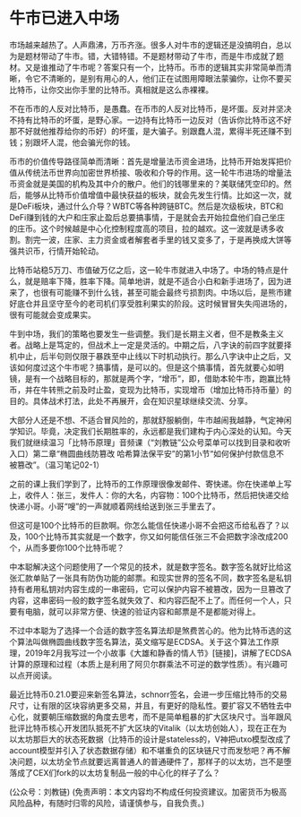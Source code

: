 # 牛市已进入中场

市场越来越热了。人声鼎沸，万币齐涨。很多人对牛市的逻辑还是没搞明白，总以为是题材带动了牛市。错，大错特错。不是题材带动了牛市，而是牛市成就了题材。又是谁推动了牛市呢？答案只有一个，比特币。币市的逻辑其实非常简单而清晰，令它不清晰的，是别有用心的人，他们正在试图用障眼法蒙骗你，让你不要买比特币，让你交出你手里的比特币。真相就是这么赤裸裸。

不在币市的人反对比特币，是愚蠢。在币市的人反对比特币，是坏蛋。反对并坚决不持有比特币的坏蛋，是野心家。一边持有比特币一边反对（告诉你比特币这不好那不好就他推荐给你的币好）的坏蛋，是大骗子。别跟蠢人混，累得半死还赚不到钱；别跟坏人混，他会骗光你的钱。

币市的价值传导路径简单而清晰：首先是增量法币资金进场，比特币开始发挥把价值从传统法币世界向加密世界桥接、吸收和介导的作用。这一轮牛市进场的增量法币资金就是美国的机构及其中介的散户。他们的钱哪里来的？美联储凭空印的。然后，能够从比特币价值增值中最快获益的板块，就会先发生行情。比如这一次，就是DeFi板块，通过什么介导？WBTC等各种跨链BTC。然后是次级板块，BTC和DeFi赚到钱的大户和庄家止盈后总要搞事情，于是就会去开始拉盘他们自己坐庄的庄币。这个时候越是中心化控制程度高的项目，拉的越欢。这一波就是诱多收割。割完一波，庄家、主力资金或者解套者手里的钱又变多了，于是再换成大饼等强共识币，行情开始轮动。

比特币站稳5万刀、市值破万亿之后，这一轮牛市就进入中场了。中场的特点是什么，就是赔率下降，胜率下降。简单地讲，就是不适合小白和新手进场了，因为进来了，也很有可能赚不到什么钱，甚至可能会最终亏损割肉。中场以后，是熊市建好底仓并且坚守至今的老司机们享受胜利果实的阶段。这时候冒冒失失闯进场的，很有可能就会变成果实。

牛到中场，我们的策略也要发生一些调整。我们是长期主义者，但不是教条主义者。战略上是笃定的，但战术上一定是灵活的。中期之后，八字诀的前四字就要择机中止，后半句则仅限于暴跌至中止线以下时机动执行。那么八字诀中止之后，又该如何度过这个牛市呢？搞事情，是可以的。但是这个搞事情，首先就要心如明镜，是有一个战略目标的，那就是两个字，“增币”，即，借助本轮牛市，跑赢比特币，并在牛转熊之前及时止盈，变现为比特币，实现增币（增加比特币持币量）的目的。具体战术打法，此处不再展开，会在知识星球继续交流、分享。

大部分人还是不想、不适合冒风险的，那就舒服躺倒，牛市越闹我越静，气定神闲学知识。毕竟，决定我们长期胜率的，永远都是我们建构于内心深处的认知。今天我们就继续温习「比特币原理」音频课（“刘教链”公众号菜单可以找到目录和收听入口）第二章“椭圆曲线防篡改 哈希算法保平安”的第1小节“如何保护付款信息不被篡改”。（温习笔记02-1）

之前的课上我们学到了，比特币的工作原理很像发邮件、寄快递。你在快递单上写上，收件人：张三，发件人：你的大名，内容物：100个比特币，然后把快递交给快递小哥。小哥“嗖”的一声就顺着网线给送到张三手里去了。

但这可是100个比特币的巨款啊。你怎么能信任快递小哥不会把这币给私吞了？以及，100个比特币其实就是一个数字，你又如何能信任张三不会把数字涂改成200个，从而多要你100个比特币呢？

中本聪解决这个问题使用了一个常见的技术，就是数字签名。数字签名就好比给这张汇款单贴了一张具有防伪功能的邮票。和现实世界的签名不同，数字签名是私钥持有者用私钥对内容生成的一串密码，它可以保护内容不被篡改，因为一旦篡改了内容，这串密码一般的数字签名就失效了、和内容匹配不上了。而任何一个人，只要有电脑，就可以非常方便、快速的验证内容和邮票是不是都能对得上。

不过中本聪为了选择一个合适的数字签名算法却是煞费苦心的。他为比特币选的这个算法叫做椭圆曲线数字签名算法，英文缩写是ECDSA。关于这个算法工作原理，2019年2月我写过一个小故事《大雄和静香的情人节》\[链接\]，讲解了ECDSA计算的原理和过程（本质上是利用了阿贝尔群乘法不可逆的数学性质）。有兴趣可以点开阅读。

最近比特币0.21.0要迎来新签名算法，schnorr签名，会进一步压缩比特币的交易尺寸，让有限的区块容纳更多交易，并且，有更好的隐私性。要扩容又不牺牲去中心化，就要朝压缩数据的角度去思考，而不是简单粗暴的扩大区块尺寸。当年跟风批评比特币核心开发团队抵死不扩大区块的Vitalik（以太坊创始人），现在正在为以太坊那巨大的状态死数据（比特币的设计是stateless的，V神把utxo模型改成了account模型并引入了状态数据存储）和不堪重负的区块链尺寸而发愁吧？再不解决问题，以太坊全节点就要远离普通人的普通硬件了，那样子的以太坊，岂不是堕落成了CEX们fork的以太坊复制品一般的中心化的样子了么？

\(公众号：刘教链\)  \(免责声明：本文内容均不构成任何投资建议。加密货币为极高风险品种，有随时归零的风险，请谨慎参与，自我负责。\)

